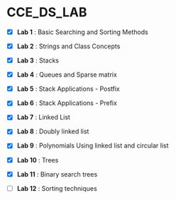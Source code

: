 # CCE_DS_LAB


- [x] **Lab 1** :
Basic Searching and Sorting Methods

- [x] **Lab 2** :
Strings and Class Concepts

- [x] **Lab 3** :
Stacks

- [x] **Lab 4** :
Queues and Sparse matrix

- [x] **Lab 5** :
Stack Applications - Postfix

- [x] **Lab 6** :
Stack Applications - Prefix

- [x] **Lab 7** :
Linked List

- [x] **Lab 8** :
Doubly linked list

- [x] **Lab 9** :
Polynomials Using linked list and circular list

- [x] **Lab 10** :
Trees

- [x] **Lab 11** :
Binary search trees

- [ ] **Lab 12** :
Sorting techniques
